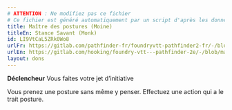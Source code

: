 ```yaml
---
# ATTENTION : Ne modifiez pas ce fichier
# Ce fichier est généré automatiquement par un script d'après les données du module Foundry VTT officiel et de sa traduction
title: Maître des postures (Moine)
titleEn: Stance Savant (Monk)
id: LI9VtCaL5ZRk0Wo8
urlFr: https://gitlab.com/pathfinder-fr/foundryvtt-pathfinder2-fr/-/blob/master/data/feats/LI9VtCaL5ZRk0Wo8.htm
urlEn: https://gitlab.com/hooking/foundry-vtt---pathfinder-2e/-/blob/master/packs/data/feats.db/stance-savant-monk.json
layout: dons
---
```

**Déclencheur** Vous faites votre jet d’initiative

Vous prenez une posture sans même y penser. Effectuez une action qui a le trait posture.
